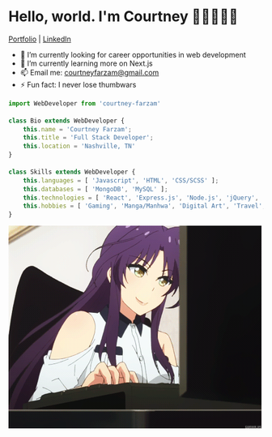 <h1>Hello, world. I'm Courtney 👋🏼👩🏼‍💻</h1>
<p>
	<a href=''>Portfolio</a> | <a href='https://www.linkedin.com/in/courtneyfarzam/'>LinkedIn</a>
</p>

- 🔭 I’m currently looking for career opportunities in web development
- 🌱 I’m currently learning more on Next.js
- 📫 Email me: courtneyfarzam@gmail.com
- :zap: Fun fact: I never lose thumbwars

```js
import WebDeveloper from 'courtney-farzam'

class Bio extends WebDeveloper {
	this.name = 'Courtney Farzam';
	this.title = 'Full Stack Developer';
	this.location = 'Nashville, TN'
}

class Skills extends WebDeveloper {
	this.languages = [ 'Javascript', 'HTML', 'CSS/SCSS' ];
	this.databases = [ 'MongoDB', 'MySQL' ];
	this.technologies = [ 'React', 'Express.js', 'Node.js', 'jQuery', 'GraphQL', 'mongoose' ];
	this.hobbies = [ 'Gaming', 'Manga/Manhwa', 'Digital Art', 'Travel', 'My Pets'  ]
}
```
<div style='width: auto; height: 200px;'>
	<img src="https://github.com/courtneyfarzam/courtneyfarzam/blob/main/keyboard.gif" alt="cute anime girl">
</div>
